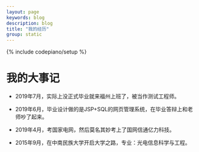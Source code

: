 ```yaml
---
layout: page
keywords: blog
description: blog
title: "我的经历"
group: static
---
```

{% include codepiano/setup %}

我的大事记
===

* 2019年7月，实际上没正式毕业就来福州上班了，被当作测试工程师。

* 2019年6月，毕业设计做的是JSP+SQL的网页管理系统，在毕业答辩上和老师吵了起来。

* 2019年4月，考国家电网，然后莫名其妙考上了国网信通亿力科技。

* 2015年9月，在中南民族大学开启大学之路，专业：光电信息科学与工程。

<br />

<div id="comment-hook">
<!-- 多说评论框 start -->
	<div class="ds-thread" data-thread-key="my-progress" data-title="{{ page.title }}" data-url="http://stormzhang.com{{ page.url }}"></div>
<!-- 多说评论框 end -->
<!-- 多说公共JS代码 start (一个网页只需插入一次) -->
<script type="text/javascript">
var duoshuoQuery = {short_name:"stormzhang"};
	(function() {
		var ds = document.createElement('script');
		ds.type = 'text/javascript';ds.async = true;
		ds.src = (document.location.protocol == 'https:' ? 'https:' : 'http:') + '//static.duoshuo.com/embed.js';
		ds.charset = 'UTF-8';
		(document.getElementsByTagName('head')[0] 
		 || document.getElementsByTagName('body')[0]).appendChild(ds);
	})();
	</script>
<!-- 多说公共JS代码 end -->
</div>